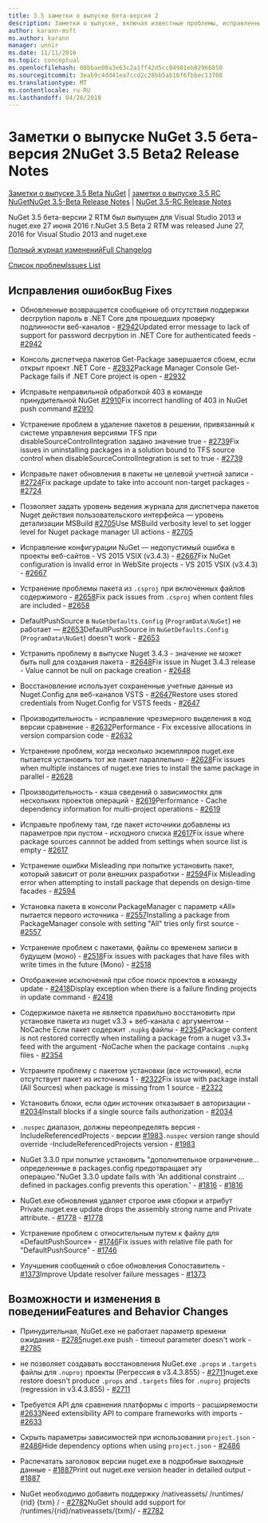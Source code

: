 ```yaml
---
title: 3.5 заметки о выпуске бета-версия 2
description: Заметки о выпуске, включая известные проблемы, исправленные ошибки, добавленные функции и DCR второй бета-версии 3.5 NuGet.
author: karann-msft
ms.author: karann
manager: unnir
ms.date: 11/11/2016
ms.topic: conceptual
ms.openlocfilehash: 08bbae00a3e63c2a1ff42d5cc04981eb02966850
ms.sourcegitcommit: 3eab9c4dd41ea7ccd2c28bb5ab16f6fbbec13708
ms.translationtype: MT
ms.contentlocale: ru-RU
ms.lasthandoff: 04/26/2018
---
```

# <a name="nuget-35-beta2-release-notes"></a><span data-ttu-id="88460-103">Заметки о выпуске NuGet 3.5 бета-версия 2</span><span class="sxs-lookup"><span data-stu-id="88460-103">NuGet 3.5 Beta2 Release Notes</span></span>

<span data-ttu-id="88460-104">[Заметки о выпуске 3.5 Beta NuGet](../release-notes/nuget-3.5-Beta.md) | [заметки о выпуске 3.5 RC NuGet](../release-notes/nuget-3.5-RC.md)</span><span class="sxs-lookup"><span data-stu-id="88460-104">[NuGet 3.5-Beta Release Notes](../release-notes/nuget-3.5-Beta.md) | [NuGet 3.5-RC Release Notes](../release-notes/nuget-3.5-RC.md)</span></span>

<span data-ttu-id="88460-105">NuGet 3.5 бета-версии 2 RTM был выпущен для Visual Studio 2013 и nuget.exe 27 июня 2016 г.</span><span class="sxs-lookup"><span data-stu-id="88460-105">NuGet 3.5 Beta 2 RTM was released June 27, 2016 for Visual Studio 2013 and nuget.exe</span></span>

[<span data-ttu-id="88460-106">Полный журнал изменений</span><span class="sxs-lookup"><span data-stu-id="88460-106">Full Changelog</span></span>](https://github.com/NuGet/NuGet.Client/compare/release-3.5.0-beta...release-3.5.0-beta2)

[<span data-ttu-id="88460-107">Список проблем</span><span class="sxs-lookup"><span data-stu-id="88460-107">Issues List</span></span>](https://github.com/Nuget/Home/issues?q=is%3Aissue+milestone%3A%223.5+Beta2%22+is%3Aclosed)

## <a name="bug-fixes"></a><span data-ttu-id="88460-108">Исправления ошибок</span><span class="sxs-lookup"><span data-stu-id="88460-108">Bug Fixes</span></span>

* <span data-ttu-id="88460-109">Обновленные возвращается сообщение об отсутствия поддержки decrpytion пароль в .NET Core для прошедших проверку подлинности веб-каналов - [#2942](https://github.com/NuGet/Home/issues/2942)</span><span class="sxs-lookup"><span data-stu-id="88460-109">Updated error message to lack of support for password decrpytion in .NET Core for authenticated feeds  - [#2942](https://github.com/NuGet/Home/issues/2942)</span></span>

* <span data-ttu-id="88460-110">Консоль диспетчера пакетов Get-Package завершается сбоем, если открыт проект .NET Core - [#2932](https://github.com/NuGet/Home/issues/2932)</span><span class="sxs-lookup"><span data-stu-id="88460-110">Package Manager Console Get-Package fails if .NET Core project is open - [#2932](https://github.com/NuGet/Home/issues/2932)</span></span>

* <span data-ttu-id="88460-111">Исправьте неправильной обработкой 403 в команде принудительной NuGet [#2910](https://github.com/NuGet/Home/issues/2910)</span><span class="sxs-lookup"><span data-stu-id="88460-111">Fix incorrect handling of 403 in NuGet push command [#2910](https://github.com/NuGet/Home/issues/2910)</span></span>

* <span data-ttu-id="88460-112">Устранение проблем в удаление пакетов в решении, привязанный к системе управления версиями TFS при disableSourceControlIntegration задано значение true - [#2739](https://github.com/NuGet/Home/issues/2739)</span><span class="sxs-lookup"><span data-stu-id="88460-112">Fix issues in uninstalling packages in a solution bound to TFS source control when disableSourceControlIntegration is set to true - [#2739](https://github.com/NuGet/Home/issues/2739)</span></span>

* <span data-ttu-id="88460-113">Исправьте пакет обновления в пакеты не целевой учетной записи - [#2724](https://github.com/NuGet/Home/issues/2724)</span><span class="sxs-lookup"><span data-stu-id="88460-113">Fix package update to take into account non-target packages - [#2724](https://github.com/NuGet/Home/issues/2724)</span></span>

* <span data-ttu-id="88460-114">Позволяет задать уровень ведения журнала для диспетчера пакетов Nuget действия пользовательского интерфейса — уровень детализации MSBuild [#2705](https://github.com/NuGet/Home/issues/2705)</span><span class="sxs-lookup"><span data-stu-id="88460-114">Use MSBuild verbosity level to set logger level for Nuget package manager UI actions - [#2705](https://github.com/NuGet/Home/issues/2705)</span></span>

* <span data-ttu-id="88460-115">Исправление конфигурации NuGet — недопустимый ошибка в проекты веб-сайтов - VS 2015 VSIX (v3.4.3) - [#2667](https://github.com/NuGet/Home/issues/2667)</span><span class="sxs-lookup"><span data-stu-id="88460-115">Fix NuGet configuration is invalid error in WebSite projects - VS 2015 VSIX (v3.4.3) - [#2667](https://github.com/NuGet/Home/issues/2667)</span></span>

* <span data-ttu-id="88460-116">Устранение проблемы пакета из `.csproj` при включенных файлов содержимого - [#2658](https://github.com/NuGet/Home/issues/2658)</span><span class="sxs-lookup"><span data-stu-id="88460-116">Fix pack issues from `.csproj` when content files are included - [#2658](https://github.com/NuGet/Home/issues/2658)</span></span>

* <span data-ttu-id="88460-117">DefaultPushSource в `NuGetDefaults.Config` (`ProgramData\NuGet`) не работает — [#2653](https://github.com/NuGet/Home/issues/2653)</span><span class="sxs-lookup"><span data-stu-id="88460-117">DefaultPushSource in `NuGetDefaults.Config` (`ProgramData\NuGet`) doesn't work - [#2653](https://github.com/NuGet/Home/issues/2653)</span></span>

* <span data-ttu-id="88460-118">Устранить проблему в выпуске Nuget 3.4.3 - значение не может быть null для создания пакета - [#2648](https://github.com/NuGet/Home/issues/2648)</span><span class="sxs-lookup"><span data-stu-id="88460-118">Fix issue in Nuget 3.4.3 release - Value cannot be null on package creation - [#2648](https://github.com/NuGet/Home/issues/2648)</span></span>

* <span data-ttu-id="88460-119">Восстановление использует сохраненные учетные данные из Nuget.Config для веб-каналов VSTS - [#2647](https://github.com/NuGet/Home/issues/2647)</span><span class="sxs-lookup"><span data-stu-id="88460-119">Restore uses stored credentials from Nuget.Config for VSTS feeds - [#2647](https://github.com/NuGet/Home/issues/2647)</span></span>

* <span data-ttu-id="88460-120">Производительность - исправление чрезмерного выделения в код версии сравнение - [#2632](https://github.com/NuGet/Home/issues/2632)</span><span class="sxs-lookup"><span data-stu-id="88460-120">Performance - Fix excessive allocations in version comparsion code - [#2632](https://github.com/NuGet/Home/issues/2632)</span></span>

* <span data-ttu-id="88460-121">Устранение проблем, когда несколько экземпляров nuget.exe пытается установить тот же пакет параллельно - [#2628](https://github.com/NuGet/Home/issues/2628)</span><span class="sxs-lookup"><span data-stu-id="88460-121">Fix issues when multiple instances of nuget.exe tries to install the same package in parallel - [#2628](https://github.com/NuGet/Home/issues/2628)</span></span>

* <span data-ttu-id="88460-122">Производительность - кэша сведений о зависимостях для нескольких проектов операций - [#2619](https://github.com/NuGet/Home/issues/2619)</span><span class="sxs-lookup"><span data-stu-id="88460-122">Performance - Cache dependency information for multi-project operations - [#2619](https://github.com/NuGet/Home/issues/2619)</span></span>

* <span data-ttu-id="88460-123">Исправьте проблему там, где пакет источники добавлены из параметров при пустом - исходного списка [#2617](https://github.com/NuGet/Home/issues/2617)</span><span class="sxs-lookup"><span data-stu-id="88460-123">Fix issue where package sources cannnot be added from settings when source list is empty - [#2617](https://github.com/NuGet/Home/issues/2617)</span></span>

* <span data-ttu-id="88460-124">Устранение ошибки Misleading при попытке установить пакет, который зависит от роли внешних разработки - [#2594](https://github.com/NuGet/Home/issues/2594)</span><span class="sxs-lookup"><span data-stu-id="88460-124">Fix Misleading error when attempting to install package that depends on design-time facades - [#2594](https://github.com/NuGet/Home/issues/2594)</span></span>

* <span data-ttu-id="88460-125">Установка пакета в консоли PackageManager с параметр «All» пытается первого источника - [#2557](https://github.com/NuGet/Home/issues/2557)</span><span class="sxs-lookup"><span data-stu-id="88460-125">Installing a package from PackageManager console with setting "All" tries only first source - [#2557](https://github.com/NuGet/Home/issues/2557)</span></span>

* <span data-ttu-id="88460-126">Устранение проблем с пакетами, файлы со временем записи в будущем (моно) - [#2518](https://github.com/NuGet/Home/issues/2518)</span><span class="sxs-lookup"><span data-stu-id="88460-126">Fix issues with packages that have files with write times in the future (Mono) - [#2518](https://github.com/NuGet/Home/issues/2518)</span></span>

* <span data-ttu-id="88460-127">Отображение исключений при сбое поиск проектов в команду update - [#2418](https://github.com/NuGet/Home/issues/2418)</span><span class="sxs-lookup"><span data-stu-id="88460-127">Display exception when there is a failure finding projects in update command - [#2418](https://github.com/NuGet/Home/issues/2418)</span></span>

* <span data-ttu-id="88460-128">Содержимое пакета не является правильно восстановить при установке пакета из nuget v3.3 + веб-канала с аргументом - NoCache Если пакет содержит `.nupkg` файлы - [#2354](https://github.com/NuGet/Home/issues/2354)</span><span class="sxs-lookup"><span data-stu-id="88460-128">Package content is not restored correctly when installing a package from a nuget v3.3+ feed with the argument -NoCache when the package contains `.nupkg` files - [#2354](https://github.com/NuGet/Home/issues/2354)</span></span>

* <span data-ttu-id="88460-129">Устраните проблему с пакетом установки (все источники), если отсутствует пакет из источника 1 - [#2322](https://github.com/NuGet/Home/issues/2322)</span><span class="sxs-lookup"><span data-stu-id="88460-129">Fix issue with package install (All Sources) when package is missing from 1 source - [#2322](https://github.com/NuGet/Home/issues/2322)</span></span>

* <span data-ttu-id="88460-130">Установить блоки, если один источник отказывает в авторизации - [#2034](https://github.com/NuGet/Home/issues/2034)</span><span class="sxs-lookup"><span data-stu-id="88460-130">Install blocks if a single source fails authorization - [#2034](https://github.com/NuGet/Home/issues/2034)</span></span>

* <span data-ttu-id="88460-131">`.nuspec` диапазон, должны переопределять версия - IncludeReferencedProjects - версии [#1983](https://github.com/NuGet/Home/issues/1983)</span><span class="sxs-lookup"><span data-stu-id="88460-131">`.nuspec` version range should override -IncludeReferencedProjects version - [#1983](https://github.com/NuGet/Home/issues/1983)</span></span>

* <span data-ttu-id="88460-132">NuGet 3.3.0 при попытке установить "дополнительное ограничение... определенные в packages.config предотвращает эту операцию."</span><span class="sxs-lookup"><span data-stu-id="88460-132">NuGet 3.3.0 update fails with 'An additional constraint ... defined in packages.config prevents this operation.'</span></span><span data-ttu-id="88460-133"> - [#1816](https://github.com/NuGet/Home/issues/1816)</span><span class="sxs-lookup"><span data-stu-id="88460-133"> - [#1816](https://github.com/NuGet/Home/issues/1816)</span></span>

* <span data-ttu-id="88460-134">NuGet.exe обновления удаляет строгое имя сборки и атрибут Private.</span><span class="sxs-lookup"><span data-stu-id="88460-134">nuget.exe update drops the assembly strong name and Private attribute.</span></span><span data-ttu-id="88460-135"> - [#1778](https://github.com/NuGet/Home/issues/1778)</span><span class="sxs-lookup"><span data-stu-id="88460-135"> - [#1778](https://github.com/NuGet/Home/issues/1778)</span></span>

* <span data-ttu-id="88460-136">Устранение проблем с относительным путем к файлу для «DefaultPushSource» - [#1746](https://github.com/NuGet/Home/issues/1746)</span><span class="sxs-lookup"><span data-stu-id="88460-136">Fix issues with relative file path for "DefaultPushSource" - [#1746](https://github.com/NuGet/Home/issues/1746)</span></span>

* <span data-ttu-id="88460-137">Улучшения сообщений о сбое обновления Сопоставитель - [#1373](https://github.com/NuGet/Home/issues/1373)</span><span class="sxs-lookup"><span data-stu-id="88460-137">Improve Update resolver failure messages - [#1373](https://github.com/NuGet/Home/issues/1373)</span></span>

## <a name="features-and-behavior-changes"></a><span data-ttu-id="88460-138">Возможности и изменения в поведении</span><span class="sxs-lookup"><span data-stu-id="88460-138">Features and Behavior Changes</span></span>

* <span data-ttu-id="88460-139">Принудительная, NuGet.exe не работает параметр времени ожидания - [#2785](https://github.com/NuGet/Home/issues/2785)</span><span class="sxs-lookup"><span data-stu-id="88460-139">nuget.exe push - timeout parameter doesn't work  - [#2785](https://github.com/NuGet/Home/issues/2785)</span></span>

* <span data-ttu-id="88460-140">не позволяет создавать восстановления NuGet.exe `.props` и `.targets` файлы для `.nuproj` проекты (Регрессия в v3.4.3.855) - [#2711](https://github.com/NuGet/Home/issues/2711)</span><span class="sxs-lookup"><span data-stu-id="88460-140">nuget.exe restore doesn't produce `.props` and `.targets` files for `.nuproj` projects (regression in v3.4.3.855) - [#2711](https://github.com/NuGet/Home/issues/2711)</span></span>

* <span data-ttu-id="88460-141">Требуется API для сравнения платформы с imports - расширяемости [#2633](https://github.com/NuGet/Home/issues/2633)</span><span class="sxs-lookup"><span data-stu-id="88460-141">Need extensibility API to compare frameworks with imports - [#2633](https://github.com/NuGet/Home/issues/2633)</span></span>

* <span data-ttu-id="88460-142">Скрыть параметры зависимостей при использовании `project.json`  -  [#2486](https://github.com/NuGet/Home/issues/2486)</span><span class="sxs-lookup"><span data-stu-id="88460-142">Hide dependency options when using `project.json` - [#2486](https://github.com/NuGet/Home/issues/2486)</span></span>

* <span data-ttu-id="88460-143">Распечатать заголовок версии nuget.exe в подробные выходные данные - [#1887](https://github.com/NuGet/Home/issues/1887)</span><span class="sxs-lookup"><span data-stu-id="88460-143">Print out nuget.exe version header in detailed output - [#1887](https://github.com/NuGet/Home/issues/1887)</span></span>

* <span data-ttu-id="88460-144">NuGet необходимо добавить поддержку /nativeassets/ /runtimes/ {rid} {txm} / - [#2782](https://github.com/NuGet/Home/issues/2782)</span><span class="sxs-lookup"><span data-stu-id="88460-144">NuGet should add support for /runtimes/{rid}/nativeassets/{txm}/ - [#2782](https://github.com/NuGet/Home/issues/2782)</span></span>